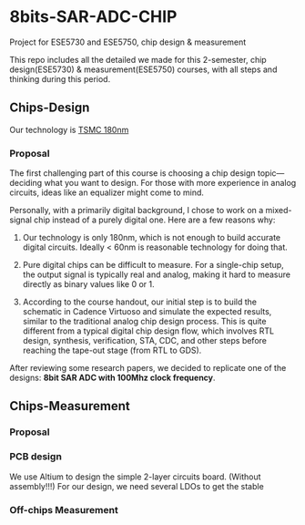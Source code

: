 # 8bits-SAR-ADC-CHIP
Project for ESE5730 and ESE5750, chip design &amp; measurement

This repo includes all the detailed we made for this 2-semester, chip design(ESE5730) & measurement(ESE5750) courses, with all steps and thinking during this period.

## Chips-Design

Our technology is [TSMC 180nm](https://www.tsmc.com/english/dedicatedFoundry/technology/logic/l_018micron)


### Proposal

The first challenging part of this course is choosing a chip design topic—deciding what you want to design. For those with more experience in analog circuits, ideas like an equalizer might come to mind.

Personally, with a primarily digital background, I chose to work on a mixed-signal chip instead of a purely digital one. Here are a few reasons why:

1) Our technology is only 180nm, which is not enough to build accurate digital circuits. Ideally < 60nm is reasonable technology for doing that.

2) Pure digital chips can be difficult to measure. For a single-chip setup, the output signal is typically real and analog, making it hard to measure directly as binary values like 0 or 1.

3) According to the course handout, our initial step is to build the schematic in Cadence Virtuoso and simulate the expected results, similar to the traditional analog chip design process. This is quite different from a typical digital chip design flow, which involves RTL design, synthesis, verification, STA, CDC, and other steps before reaching the tape-out stage (from RTL to GDS).

After reviewing some research papers, we decided to replicate one of the designs: **8bit SAR ADC with 100Mhz clock frequency**.



## Chips-Measurement 


### Proposal 



### PCB design

We use Altium to design the simple 2-layer circuits board. (Without assembly!!!) For our design, we need several LDOs to get the stable 

### Off-chips Measurement 
